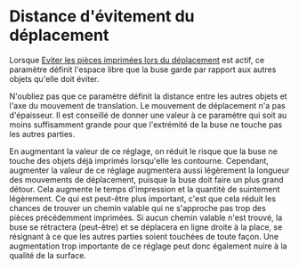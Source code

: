Distance d'évitement du déplacement
====
Lorsque [Eviter les pièces imprimées lors du déplacement](travel_avoid_other_parts.md) est actif, ce paramètre définit l'espace libre que la buse garde par rapport aux autres objets qu'elle doit éviter.

N'oubliez pas que ce paramètre définit la distance entre les autres objets et l'axe du mouvement de translation. Le mouvement de déplacement n'a pas d'épaisseur. Il est conseillé de donner une valeur à ce paramètre qui soit au moins suffisamment grande pour que l'extrémité de la buse ne touche pas les autres parties.

En augmentant la valeur de ce réglage, on réduit le risque que la buse ne touche des objets déjà imprimés lorsqu'elle les contourne. Cependant, augmenter la valeur de ce réglage augmentera aussi légèrement la longueur des mouvements de déplacement, puisque la buse doit faire un plus grand détour. Cela augmente le temps d'impression et la quantité de suintement légèrement. Ce qui est peut-être plus important, c'est que cela réduit les chances de trouver un chemin valable qui ne s'approche pas trop des pièces précédemment imprimées. Si aucun chemin valable n'est trouvé, la buse se rétractera (peut-être) et se déplacera en ligne droite à la place, se résignant à ce que les autres parties soient touchées de toute façon. Une augmentation trop importante de ce réglage peut donc également nuire à la qualité de la surface.

